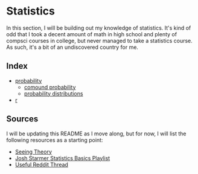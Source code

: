 # Statistics
In this section, I will be building out my knowledge of statistics. It's kind of odd that I took a decent amount of math in high school and plenty of compsci courses in college, but never managed to take a statistics course. As such, it's a bit of an undiscovered country for me.

## Index
- [probability](probability/README.md)
  - [comound probability](probability/compound-probability/README.md)
  - [probability distributions](probability/probability-distributions/README.md)
- [r](r/README.md)

## Sources

I will be updating this README as I move along, but for now, I will list the following resources as a starting point:

* [Seeing Theory](https://seeing-theory.brown.edu/index.html)
* [Josh Starmer Statistics Basics Playlist](https://www.youtube.com/watch?v=qBigTkBLU6g&list=PLblh5JKOoLUK0FLuzwntyYI10UQFUhsY9&ab_channel=StatQuestwithJoshStarmer)
* [Useful Reddit Thread](https://www.reddit.com/r/statistics/comments/mu2ty2/q_best_resources_to_learn_basic_statistics/)